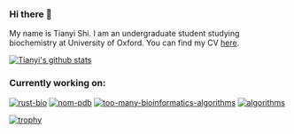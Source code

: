 ### Hi there 👋

My name is Tianyi Shi. I am an undergraduate student studying biochemistry at University of Oxford. You can find my CV [here](https://tshi.page/cv.html).

[![Tianyi's github stats](https://github-readme-stats.vercel.app/api?username=TianyiShi2001)](https://github.com/TianyiShi2001/github-readme-stats)

### Currently working on:

[![rust-bio](https://github-readme-stats.vercel.app/api/pin/?username=rust-bio&repo=rust-bio)](https://github.com/rust-bio/rust-bio)
[![nom-pdb](https://github-readme-stats.vercel.app/api/pin/?username=TianyiShi2001&repo=nom-pdb)](https://github.com/TianyiShi2001/nom-pdb)
[![too-many-bioinformatics-algorithms](https://github-readme-stats.vercel.app/api/pin/?username=TianyiShi2001&repo=too-many-bioinformatics-algorithms)](https://github.com/TianyiShi2001/too-many-bioinformatics-algorithms)
[![algorithms](https://github-readme-stats.vercel.app/api/pin/?username=TianyiShi2001&repo=Algorithms)](https://github.com/TianyiShi2001/Algorithms)

[![trophy](https://github-profile-trophy.vercel.app/?username=TianyiShi2001)](https://github.com/ryo-ma/github-profile-trophy)
